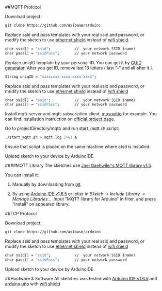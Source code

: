 ##MQTT Protocol

Download project: 
```bash
git clone https://github.com/axibase/arduino
```

Replace ssid and pass templates with your real ssid and password, or modify the sketch to use [ethernet shield](https://www.arduino.cc/en/Main/ArduinoEthernetShield) instead of [wifi shield](https://www.arduino.cc/en/Main/ArduinoWiFiShield).
```bash
char ssid[] = "ssid";           //  your network SSID (name)
char pass[] = "ssidPass";       // your network password
```

Replace uniqID template by your personal ID. You can get it by [GUID generator](https://www.guidgenerator.com/online-guid-generator.aspx). After you get ID, remove last 13 letters ( last "-" and all after it ).

```bash
String uniqID = "xxxxxxxx-xxxx-xxxx-xxxx";
```

Replace ssid and pass templates with your real ssid and password, or modify the sketch to use [ethernet shield](https://www.arduino.cc/en/Main/ArduinoEthernetShield) instead of [wifi shield](https://www.arduino.cc/en/Main/ArduinoWiFiShield)
```bash
char ssid[] = "ssid";           //  your network SSID (name)
char pass[] = "ssidPass";       // your network password
```

Install mqtt-server and mqtt-subscription client, [mosquitto](http://mosquitto.org/) for example. You can find installation instruction on [official project page](http://mosquitto.org/download/).

Go to projectDirectory/mqtt/ and run start_mqtt.sh script:
```bash
./start_mqtt.sh > mqtt.log 2>&1 &
```
Ensure that script is placed on the same machine where atsd is installed.

Upload sketch to your device by ArduinoIDE.


####MQTT Library
The sketches use [Joel Gaehwiler's MQTT library v1.5](https://github.com/256dpi/arduino-mqtt/releases/tag/v1.5.0).

You can install it:

1. Manually by downloading from [git](https://github.com/256dpi/arduino-mqtt).

2. By using [Arduino IDE v1.6.5](https://www.arduino.cc/en/Main/Software) or letter in *Sketch* -> *Include Library* -> *Manage Libraries...* .Input "MQTT library for Arduino" in filter, and press "Install" on appeared library. 


##TCP Protocol

Download project: 
```bash
git clone https://github.com/axibase/arduino
```

Replace ssid and pass templates with your real ssid and password, or modify the sketch to use [ethernet shield](https://www.arduino.cc/en/Main/ArduinoEthernetShield) instead of [wifi shield](https://www.arduino.cc/en/Main/ArduinoWiFiShield)
```bash
char ssid[] = "ssid";           //  your network SSID (name)
char pass[] = "ssidPass";       // your network password
```

Upload sketch to your device by ArduinoIDE.

##Hardware & Software
All sketches was tested with [Arduino IDE v1.6.5](https://www.arduino.cc/en/Main/Software) and [arduino uno](http://www.arduino.cc/en/Main/ArduinoBoardUno) with [wifi shield](https://www.arduino.cc/en/Main/ArduinoWiFiShield)




